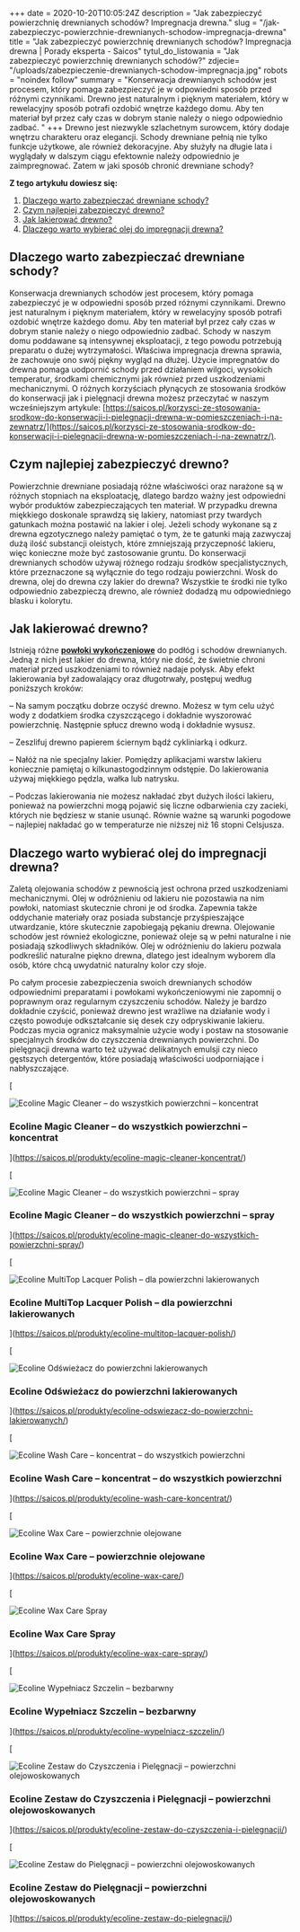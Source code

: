+++
date = 2020-10-20T10:05:24Z
description = "Jak zabezpieczyć powierzchnię drewnianych schodów? Impregnacja drewna."
slug = "/jak-zabezpieczyc-powierzchnie-drewnianych-schodow-impregnacja-drewna"
title = "Jak zabezpieczyć powierzchnię drewnianych schodów? Impregnacja drewna | Porady eksperta - Saicos"
tytul_do_listowania = "Jak zabezpieczyć powierzchnię drewnianych schodów?"
zdjecie= "/uploads/zabezpieczenie-drewnianych-schodow-impregnacja.jpg"
robots = "noindex follow"
summary = "Konserwacja drewnianych schodów jest procesem, który pomaga zabezpieczyć je w odpowiedni sposób przed różnymi czynnikami. Drewno jest naturalnym i pięknym materiałem, który w rewelacyjny sposób potrafi ozdobić wnętrze każdego domu. Aby ten materiał był przez cały czas w dobrym stanie należy o niego odpowiednio zadbać. "
+++
Drewno jest niezwykle szlachetnym surowcem, który dodaje wnętrzu charakteru oraz elegancji. Schody drewniane pełnią nie tylko funkcje użytkowe, ale również dekoracyjne. Aby służyły na długie lata i wyglądały w dalszym ciągu efektownie należy odpowiednio je zaimpregnować. Zatem w jaki sposób chronić drewniane schody?

**Z tego artykułu dowiesz się:**

1.  [Dlaczego warto zabezpieczać drewniane schody?](#dlaczego-warto-zabezpieczac-drewniane-schody)
2.  [Czym najlepiej zabezpieczyć drewno?](#czym-najlepiej-zabezpieczyc-drewno)
3.  [Jak lakierować drewno?](#jak-lakierowac-drewno)
4.  [Dlaczego warto wybierać olej do impregnacji drewna?](#dlaczego-warto-wybierac-olej-do-impregnacji-drewna)

**Dlaczego warto zabezpieczać drewniane schody?**
-------------------------------------------------

Konserwacja drewnianych schodów jest procesem, który pomaga zabezpieczyć je w odpowiedni sposób przed różnymi czynnikami. Drewno jest naturalnym i pięknym materiałem, który w rewelacyjny sposób potrafi ozdobić wnętrze każdego domu. Aby ten materiał był przez cały czas w dobrym stanie należy o niego odpowiednio zadbać. Schody w naszym domu poddawane są intensywnej eksploatacji, z tego powodu potrzebują preparatu o dużej wytrzymałości. Właściwa impregnacja drewna sprawia, że zachowuje ono swój piękny wygląd na dłużej. Użycie impregnatów do drewna pomaga uodpornić schody przed działaniem wilgoci, wysokich temperatur, środkami chemicznymi jak również przed uszkodzeniami mechanicznymi. O różnych korzyściach płynących ze stosowania środków do konserwacji jak i pielęgnacji drewna możesz przeczytać w naszym wcześniejszym artykule: [https://saicos.pl/korzysci-ze-stosowania-srodkow-do-konserwacji-i-pielegnacji-drewna-w-pomieszczeniach-i-na-zewnatrz/](https://saicos.pl/korzysci-ze-stosowania-srodkow-do-konserwacji-i-pielegnacji-drewna-w-pomieszczeniach-i-na-zewnatrz/).

**Czym najlepiej zabezpieczyć drewno?**
---------------------------------------

Powierzchnie drewniane posiadają różne właściwości oraz narażone są w różnych stopniach na eksploatację, dlatego bardzo ważny jest odpowiedni wybór produktów zabezpieczających ten materiał. W przypadku drewna miękkiego doskonale sprawdzą się lakiery, natomiast przy twardych gatunkach można postawić na lakier i olej. Jeżeli schody wykonane są z drewna egzotycznego należy pamiętać o tym, że te gatunki mają zazwyczaj dużą ilość substancji oleistych, które zmniejszają przyczepność lakieru, więc konieczne może być zastosowanie gruntu. Do konserwacji drewnianych schodów używaj różnego rodzaju środków specjalistycznych, które przeznaczone są wyłącznie do tego rodzaju powierzchni. Wosk do drewna, olej do drewna czy lakier do drewna? Wszystkie te środki nie tylko odpowiednio zabezpieczą drewno, ale również dodadzą mu odpowiedniego blasku i kolorytu.

**Jak lakierować drewno?**
--------------------------

Istnieją różne [**powłoki wykończeniowe**](https://saicos.pl/do-wnetrz/podlogi-i-strony/podlogi-i-schody-drewniane/) do podłóg i schodów drewnianych. Jedną z nich jest lakier do drewna, który nie dość, że świetnie chroni materiał przed uszkodzeniami to również nadaje połysk. Aby efekt lakierowania był zadowalający oraz długotrwały, postępuj według poniższych kroków:

– Na samym początku dobrze oczyść drewno. Możesz w tym celu użyć wody z dodatkiem środka czyszczącego i dokładnie wyszorować powierzchnię. Następnie spłucz drewno wodą i dokładnie wysusz.

– Zeszlifuj drewno papierem ściernym bądź cykliniarką i odkurz.

– Nałóż na nie specjalny lakier. Pomiędzy aplikacjami warstw lakieru koniecznie pamiętaj o kilkunastogodzinnym odstępie. Do lakierowania używaj miękkiego pędzla, wałka lub natrysku.

– Podczas lakierowania nie możesz nakładać zbyt dużych ilości lakieru, ponieważ na powierzchni mogą pojawić się liczne odbarwienia czy zacieki, których nie będziesz w stanie usunąć. Równie ważne są warunki pogodowe – najlepiej nakładać go w temperaturze nie niższej niż 16 stopni Celsjusza.

**Dlaczego warto wybierać olej do impregnacji drewna?**
-------------------------------------------------------

Zaletą olejowania schodów z pewnością jest ochrona przed uszkodzeniami mechanicznymi. Olej w odróżnieniu od lakieru nie pozostawia na nim powłoki, natomiast skutecznie chroni je od środka. Zapewnia także oddychanie materiały oraz posiada substancje przyśpieszające utwardzanie, które skutecznie zapobiegają pękaniu drewna. Olejowanie schodów jest również ekologiczne, ponieważ oleje są w pełni naturalne i nie posiadają szkodliwych składników. Olej w odróżnieniu do lakieru pozwala podkreślić naturalne piękno drewna, dlatego jest idealnym wyborem dla osób, które chcą uwydatnić naturalny kolor czy słoje.

Po całym procesie zabezpieczenia swoich drewnianych schodów odpowiednimi preparatami i powłokami wykończeniowymi nie zapomnij o poprawnym oraz regularnym czyszczeniu schodów. Należy je bardzo dokładnie czyścić, ponieważ drewno jest wrażliwe na działanie wody i często powoduje odkształcanie się desek czy odpryskiwanie lakieru. Podczas mycia ogranicz maksymalnie użycie wody i postaw na stosowanie specjalnych środków do czyszczenia drewnianych powierzchni. Do pielęgnacji drewna warto też używać delikatnych emulsji czy nieco gęstszych detergentów, które posiadają właściwości uodporniające i nabłyszczające.

[

![Ecoline Magic Cleaner – do wszystkich powierzchni – koncentrat](https://saicos.pl/wp-content/uploads/2020/12/8125Eco-Magic-Cleaner-1-D.png)

### Ecoline Magic Cleaner – do wszystkich powierzchni – koncentrat

](https://saicos.pl/produkty/ecoline-magic-cleaner-koncentrat/)

[

![Ecoline Magic Cleaner – do wszystkich powierzchni – spray](https://saicos.pl/wp-content/uploads/2020/12/8126Eco-Magic-Cleaner-Spray-1-D.png)

### Ecoline Magic Cleaner – do wszystkich powierzchni – spray

](https://saicos.pl/produkty/ecoline-magic-cleaner-do-wszystkich-powierzchni-spray/)

[

![Ecoline MultiTop Lacquer Polish – dla powierzchni lakierowanych](https://saicos.pl/wp-content/uploads/2020/12/8152Eco-MultiTop-Lack-Polish-1-D.png)

### Ecoline MultiTop Lacquer Polish – dla powierzchni lakierowanych

](https://saicos.pl/produkty/ecoline-multitop-lacquer-polish/)

[

![Ecoline Odświeżacz do powierzchni lakierowanych](https://saicos.pl/wp-content/uploads/2021/04/8106Eco-Auffrischer-1-GB-600x600.png)

### Ecoline Odświeżacz do powierzchni lakierowanych

](https://saicos.pl/produkty/ecoline-odswiezacz-do-powierzchni-lakierowanych/)

[

![Ecoline Wash Care – koncentrat – do wszystkich powierzchni](https://saicos.pl/wp-content/uploads/2020/12/8101Eco-Wischpflege-1-D-GB.png)

### Ecoline Wash Care – koncentrat – do wszystkich powierzchni

](https://saicos.pl/produkty/ecoline-wash-care-koncentrat/)

[

![Ecoline Wax Care – powierzchnie olejowane](https://saicos.pl/wp-content/uploads/2021/04/8119Eco-Pflegewachs-1-D-GB-600x600.png)

### Ecoline Wax Care – powierzchnie olejowane

](https://saicos.pl/produkty/ecoline-wax-care/)

[

![Ecoline Wax Care Spray](https://saicos.pl/wp-content/uploads/2020/12/8129-Eco-Pflegewachs-Spray-1-GB.png)

### Ecoline Wax Care Spray

](https://saicos.pl/produkty/ecoline-wax-care-spray/)

[

![Ecoline Wypełniacz Szczelin – bezbarwny](https://saicos.pl/wp-content/uploads/2021/04/0970002Eco-Holzkitt-Losung-5-GB-600x600.png)

### Ecoline Wypełniacz Szczelin – bezbarwny

](https://saicos.pl/produkty/ecoline-wypelniacz-szczelin/)

[

![Ecoline Zestaw do Czyszczenia i Pielęgnacji – powierzchni olejowoskowanych](https://saicos.pl/wp-content/uploads/2020/12/8311Eco-Fusboden-Reinigungs-Pflegeset-D-GB-1.png)

### Ecoline Zestaw do Czyszczenia i Pielęgnacji – powierzchni olejowoskowanych

](https://saicos.pl/produkty/ecoline-zestaw-do-czyszczenia-i-pielegnacji/)

[

![Ecoline Zestaw do Pielęgnacji – powierzchni olejowoskowanych](https://saicos.pl/wp-content/uploads/2020/12/8310Eco-Fusboden-Pflegeset-D-GB.png)

### Ecoline Zestaw do Pielęgnacji – powierzchni olejowoskowanych

](https://saicos.pl/produkty/ecoline-zestaw-do-pielegnacji/)